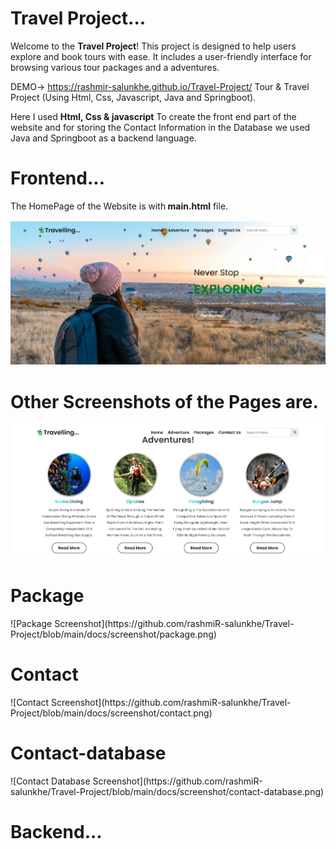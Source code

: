# Travel Project...

Welcome to the **Travel Project**! This project is designed to help users explore and book tours with ease. It includes a user-friendly interface for browsing various tour packages and a adventures.

DEMO-> https://rashmir-salunkhe.github.io/Travel-Project/  Tour & Travel Project (Using Html, Css, Javascript, Java and Springboot).

Here I used <b>Html, Css & javascript</b> To create the front end part of the website and for storing the Contact Information in the Database we used Java and Springboot as a backend language. 

# Frontend...
The HomePage of the Website is with<b> main.html</b> file.

![Homepage Screenshot](https://github.com/rashmiR-salunkhe/Travel-Project/blob/main/docs/screenshot/home.png)

<h1><b>Other Screenshots of the Pages are.</b></h1>

![Adventure Screenshot](https://github.com/rashmiR-salunkhe/Travel-Project/blob/main/docs/screenshot/adventure.png)
<h1><b>Package</b></h1>
![Package Screenshot](https://github.com/rashmiR-salunkhe/Travel-Project/blob/main/docs/screenshot/package.png)
<h1><b>Contact</b></h1>
![Contact Screenshot](https://github.com/rashmiR-salunkhe/Travel-Project/blob/main/docs/screenshot/contact.png)
<h1><b>Contact-database</b></h1>
![Contact Database Screenshot](https://github.com/rashmiR-salunkhe/Travel-Project/blob/main/docs/screenshot/contact-database.png)

# Backend...

